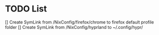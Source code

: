 # TODO List

[] Create SymLink from /NixConfig/firefox/chrome to firefox default profile folder
[] Create SymLink from /NixConfig/hyprland to ~/.config/hypr/
